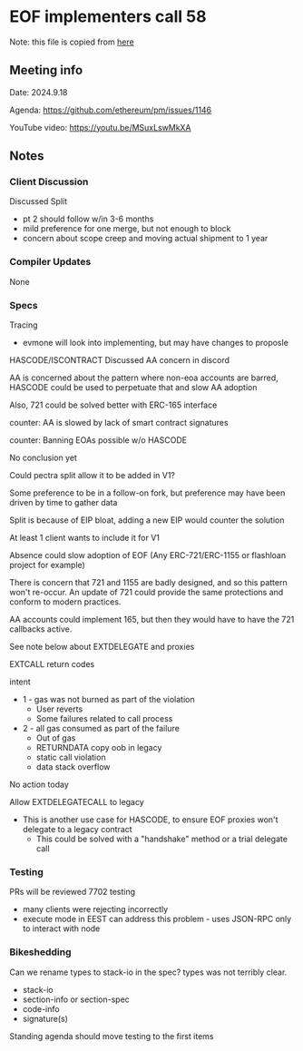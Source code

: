 # EOF implementers call 58

Note: this file is copied from [here](https://github.com/ethereum/pm/issues/1146#issuecomment-2358853729) 

## Meeting info

Date: 2024.9.18

Agenda: https://github.com/ethereum/pm/issues/1146 

YouTube video: https://youtu.be/MSuxLswMkXA

## Notes


### Client Discussion

Discussed Split

- pt 2 should follow w/in 3-6 months
- mild preference for one merge, but not enough to block
- concern about scope creep and moving actual shipment to 1 year

### Compiler Updates
None


### Specs

Tracing
- evmone will look into implementing, but may have changes to proposle

HASCODE/ISCONTRACT
Discussed AA concern in discord

AA is concerned about the pattern where non-eoa accounts are barred, HASCODE could be used to perpetuate that and 
slow AA adoption

Also, 721 could be solved better with ERC-165 interface

counter: AA is slowed by lack of smart contract signatures

counter: Banning EOAs possible w/o HASCODE

No conclusion yet

Could pectra split allow it to be added in V1?

Some preference to be in a follow-on fork, but preference may have been driven by time to gather data

Split is because of EIP bloat, adding a new EIP would counter the solution

At least 1 client wants to include it for V1

Absence could slow adoption of EOF (Any ERC-721/ERC-1155 or flashloan project for example)

There is concern that 721 and 1155 are badly designed, and so this pattern won't re-occur. An update of 721 could 
provide the same protections and conform to modern practices.

AA accounts could implement 165, but then they would have to have the 721 callbacks active.

See note below about EXTDELEGATE and proxies

EXTCALL return codes

intent

- 1 - gas was not burned as part of the violation
  - User reverts
  - Some failures related to call process
- 2 - all gas consumed as part of the failure
  - Out of gas
  - RETURNDATA copy oob in legacy
  - static call violation
  - data stack overflow

No action today

Allow EXTDELEGATECALL to legacy

- This is another use case for HASCODE, to ensure EOF proxies won't delegate to a legacy contract
  - This could be solved with a "handshake" method or a trial delegate call

### Testing

PRs will be reviewed
7702 testing
- many clients were rejecting incorrectly
- execute mode in EEST can address this problem - uses JSON-RPC only to interact with node

### Bikeshedding
Can we rename types to stack-io in the spec? types was not terribly clear.
- stack-io
- section-info or section-spec
- code-info
- signature(s)


Standing agenda should move testing to the first items